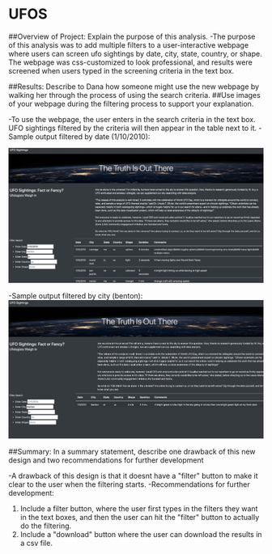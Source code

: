 # UFOS
##Overview of Project: Explain the purpose of this analysis.
-The purpose of this analysis was to add multiple filters to a user-interactive webpage where users can screen ufo sightings by date, city, state, country, or shape. The webpage was css-customized to look professional, and results were screened when users typed in the screening criteria in the text box.

##Results: Describe to Dana how someone might use the new webpage by walking her through the process of using the search criteria. 
##Use images of your webpage during the filtering process to support your explanation.

-To use the webpage, the user enters in the search criteria in the text box. UFO sightings filtered by the criteria will then appear in the table next to it.
-Sample output filtered by date (1/10/2010):

![plot](./static/images/filteredbydate.png)

-Sample output filtered by city (benton):
![plot](./static/images/filteredbycity.png)

##Summary: In a summary statement, describe one drawback of this new design and two recommendations for further development

-A drawback of this design is that it doesnt have a "filter" button to make it clear to the user when the filtering starts.
-Recommendations for further development:
1) Include a filter button, where the user first types in the filters they want in the text boxes, and then the user can hit the "filter" button to actually do the filtering.
2) Include a "download" button where the user can download the results in a csv file.

